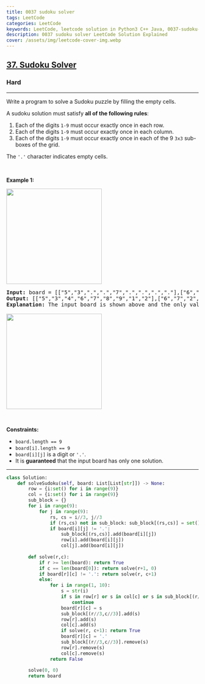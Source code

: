 ```yaml
---
title: 0037 sudoku solver
tags: LeetCode
categories: LeetCode
keywords: LeetCode, leetcode solution in Python3 C++ Java, 0037-sudoku-solver solution
description: 0037 sudoku solver LeetCode Solution Explained
cover: /assets/img/leetcode-cover-img.webp
---
```



<h2><a href="https://leetcode.com/problems/sudoku-solver/">37. Sudoku Solver</a></h2><h3>Hard</h3><hr><div><p>Write a program to solve a Sudoku puzzle by filling the empty cells.</p>

<p>A sudoku solution must satisfy <strong>all of the following rules</strong>:</p>

<ol>
	<li>Each of the digits <code>1-9</code> must occur exactly once in each row.</li>
	<li>Each of the digits <code>1-9</code> must occur exactly once in each column.</li>
	<li>Each of the digits <code>1-9</code> must occur exactly once in each of the 9 <code>3x3</code> sub-boxes of the grid.</li>
</ol>

<p>The <code>'.'</code> character indicates empty cells.</p>

<p>&nbsp;</p>
<p><strong class="example">Example 1:</strong></p>
<img src="https://upload.wikimedia.org/wikipedia/commons/thumb/f/ff/Sudoku-by-L2G-20050714.svg/250px-Sudoku-by-L2G-20050714.svg.png" style="height:250px; width:250px">
<pre><strong>Input:</strong> board = [["5","3",".",".","7",".",".",".","."],["6",".",".","1","9","5",".",".","."],[".","9","8",".",".",".",".","6","."],["8",".",".",".","6",".",".",".","3"],["4",".",".","8",".","3",".",".","1"],["7",".",".",".","2",".",".",".","6"],[".","6",".",".",".",".","2","8","."],[".",".",".","4","1","9",".",".","5"],[".",".",".",".","8",".",".","7","9"]]
<strong>Output:</strong> [["5","3","4","6","7","8","9","1","2"],["6","7","2","1","9","5","3","4","8"],["1","9","8","3","4","2","5","6","7"],["8","5","9","7","6","1","4","2","3"],["4","2","6","8","5","3","7","9","1"],["7","1","3","9","2","4","8","5","6"],["9","6","1","5","3","7","2","8","4"],["2","8","7","4","1","9","6","3","5"],["3","4","5","2","8","6","1","7","9"]]
<strong>Explanation:</strong>&nbsp;The input board is shown above and the only valid solution is shown below:

<img src="https://upload.wikimedia.org/wikipedia/commons/thumb/3/31/Sudoku-by-L2G-20050714_solution.svg/250px-Sudoku-by-L2G-20050714_solution.svg.png" style="height:250px; width:250px">
</pre>

<p>&nbsp;</p>
<p><strong>Constraints:</strong></p>

<ul>
	<li><code>board.length == 9</code></li>
	<li><code>board[i].length == 9</code></li>
	<li><code>board[i][j]</code> is a digit or <code>'.'</code>.</li>
	<li>It is <strong>guaranteed</strong> that the input board has only one solution.</li>
</ul>
</div>

---




```python
class Solution:
    def solveSudoku(self, board: List[List[str]]) -> None:
        row = {i:set() for i in range(9)}
        col = {i:set() for i in range(9)}
        sub_block = {}
        for i in range(9):
            for j in range(9):
                rs, cs = i//3, j//3
                if (rs,cs) not in sub_block: sub_block[(rs,cs)] = set()
                if board[i][j] != '.':
                    sub_block[(rs,cs)].add(board[i][j])
                    row[i].add(board[i][j])
                    col[j].add(board[i][j])
        
        def solve(r,c):
            if r >= len(board): return True
            if c == len(board[0]): return solve(r+1, 0)
            if board[r][c] != '.': return solve(r, c+1) 
            else:
                for i in range(1, 10):
                    s = str(i)
                    if s in row[r] or s in col[c] or s in sub_block[(r//3,c//3)]:
                        continue
                    board[r][c] = s
                    sub_block[(r//3,c//3)].add(s)
                    row[r].add(s)
                    col[c].add(s)
                    if solve(r, c+1): return True
                    board[r][c] = '.'
                    sub_block[(r//3,c//3)].remove(s)
                    row[r].remove(s)
                    col[c].remove(s)
                return False
        
        solve(0, 0)
        return board
```
